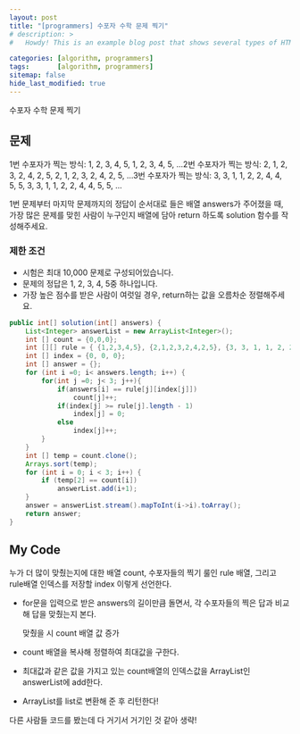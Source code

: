 ```yaml
---
layout: post
title: "[programmers] 수포자 수학 문제 찍기"
# description: >
#   Howdy! This is an example blog post that shows several types of HTML content supported in this theme.

categories: [algorithm, programmers]
tags:       [algorithm, programmers]
sitemap: false
hide_last_modified: true
---
```

수포자 수학 문제 찍기






## 문제

1번 수포자가 찍는 방식: 1, 2, 3, 4, 5, 1, 2, 3, 4, 5, ...2번 수포자가 찍는 방식: 2, 1, 2, 3, 2, 4, 2, 5, 2, 1, 2, 3, 2, 4, 2, 5, ...3번 수포자가 찍는 방식: 3, 3, 1, 1, 2, 2, 4, 4, 5, 5, 3, 3, 1, 1, 2, 2, 4, 4, 5, 5, ...

1번 문제부터 마지막 문제까지의 정답이 순서대로 들은 배열 answers가 주어졌을 때, 가장 많은 문제를 맞힌 사람이 누구인지 배열에 담아 return 하도록 solution 함수를 작성해주세요.

### 제한 조건

- 시험은 최대 10,000 문제로 구성되어있습니다.
- 문제의 정답은 1, 2, 3, 4, 5중 하나입니다.
- 가장 높은 점수를 받은 사람이 여럿일 경우, return하는 값을 오름차순 정렬해주세요.

```java
public int[] solution(int[] answers) {
    List<Integer> answerList = new ArrayList<Integer>();
    int [] count = {0,0,0};
    int [][] rule = { {1,2,3,4,5}, {2,1,2,3,2,4,2,5}, {3, 3, 1, 1, 2, 2, 4, 4, 5, 5} };
    int [] index = {0, 0, 0};
    int [] answer = {};
    for (int i =0; i< answers.length; i++) {
        for(int j =0; j< 3; j++){
            if(answers[i] == rule[j][index[j]])
                count[j]++;
            if(index[j] >= rule[j].length - 1)
                index[j] = 0;
            else
                index[j]++;
        }
    }
    int [] temp = count.clone();
    Arrays.sort(temp);
    for (int i = 0; i < 3; i++) {
        if (temp[2] == count[i])
            answerList.add(i+1);
    }
    answer = answerList.stream().mapToInt(i->i).toArray();
    return answer;
}
```

## My Code

누가 더 많이 맞췄는지에 대한 배열 count, 수포자들의 찍기 룰인 rule 배열, 그리고 rule배열 인덱스를 저장할 index 이렇게 선언한다.

- for문을 입력으로 받은 answers의 길이만큼 돌면서, 각 수포자들의 찍은 답과 비교해 답을 맞췄는지 본다.
    
    맞췄을 시 count 배열 값 증가
    
- count 배열을 복사해 정렬하여 최대값을 구한다.
- 최대값과 같은 값을 가지고 있는 count배열의 인덱스값을 ArrayList인 answerList에 add한다.
- ArrayList를 list로 변환해 준 후 리턴한다!

다른 사람들 코드를 봤는데 다 거기서 거기인 것 같아 생략!
